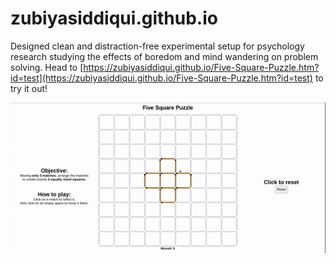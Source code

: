 # zubiyasiddiqui.github.io

Designed clean and distraction-free experimental setup for psychology research studying the effects of boredom and mind wandering on problem solving. Head to [https://zubiyasiddiqui.github.io/Five-Square-Puzzle.htm?id=test](https://zubiyasiddiqui.github.io/Five-Square-Puzzle.htm?id=test) to try it out!

![image](./5sp.gif)

